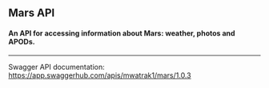 ## Mars API

#### An API for accessing information about Mars: weather, photos and APODs.

---

Swagger API documentation: https://app.swaggerhub.com/apis/mwatrak1/mars/1.0.3
